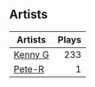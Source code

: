 ## Artists
Artists | Plays 
----- | -----: 
[Kenny G](/artists/kenny-g-7789) | 233
[Pete-R](/artists/pete-r-30076076) | 1

